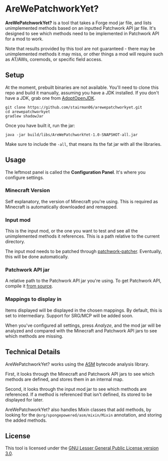 # AreWePatchworkYet?
**AreWePatchworkYet?** is a tool that takes a Forge mod jar file, and lists unimplemented methods based on an inputted Patchwork API jar file. It's designed to see which methods need to be implemented in Patchwork API for a mod to work.

Note that results provided by this tool are not guaranteed - there may be unimplemented methods it may miss, or other things a mod will require such as AT/AWs, coremods, or specific field access.

## Setup
At the moment, prebuilt binaries are not available. You'll need to clone this repo and build it manually, assuming you have a JDK installed. If you don't have a JDK, grab one from [AdoptOpenJDK](https://adoptopenjdk.net/).
```
git clone https://github.com/stairman06/arewepatchworkyet.git
cd arewepatchworkyet
gradlew shadowJar
```

Once you have built it, run the jar: 
```
java -jar build/libs/AreWePatchworkYet-1.0-SNAPSHOT-all.jar
```
Make sure to include the `-all`, that means its the fat jar with all the libraries.

## Usage
The leftmost panel is called the **Configuration Panel**. It's where you configure settings.

### Minecraft Version
Self explanatory, the version of Minecraft you're using. This is required as Minecraft is automatically downloaded and remapped.

### Input mod
This is the input mod, or the one you want to test and see all the unimplemented methods it references. This is a path relative to the current directory.

The input mod needs to be patched through [patchwork-patcher](https://github.com/patchworkmc/patchwork-patcher). Eventually, this will be done automatically.

### Patchwork API jar
A relative path to the Patchwork API jar you're using. To get Patchwork API, compile it [from source](https://github.com/patchworkmc/patchwork-api).

### Mappings to display in
Items displayed will be displayed in the chosen mappings. By default, this is set to intermediary. Support for SRG/MCP will be added soon.

When you've configured all settings, press *Analyze*, and the mod jar will be analyzed and compared with the Minecraft and Patchwork API jars to see which methods are missing.

## Technical Details
AreWePatchworkYet? works using the [ASM](https://asm.ow2.io/) bytecode analysis library.
 
First, it looks through the Minecraft and Patchwork API jars to see which methods are defined, and stores them in an internal map.

Second, it looks through the input mod jar to see which methods are referenced. If a method is referenced that isn't defined, its stored to be displayed for later.

AreWePatchworkYet? also handles Mixin classes that add methods, by looking for the `@org/spongepowered/asm/mixin/Mixin` annotation, and storing the added methods.

## License
This tool is licensed under the [GNU Lesser General Public License version 3.0](https://www.gnu.org/licenses/lgpl-3.0.html).